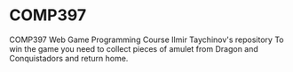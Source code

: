 # COMP397
COMP397 Web Game Programming Course
Ilmir Taychinov's repository
To win the game you need to collect pieces of amulet from Dragon and Conquistadors and return home.
